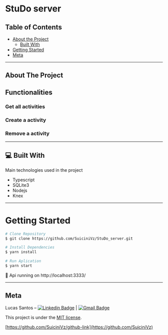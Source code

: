 # StuDo server

## Table of Contents

* [About the Project](#about-the-project)
  * [Built With](#computer-built-with)
* [Getting Started](#getting-started)
* [Meta](#meta)

---

<!-- ABOUT THE PROJECT -->
## About The Project

## Functionalities

### Get all activities

### Create a activity

### Remove a activity

---

## :computer: Built With

Main technologies used in the project

* Typescript  
* SQLite3
* Nodejs
* Knex    

---

<!-- GETTING STARTED -->
# Getting Started

```bash
# Clone Repository
$ git clone https://github.com/SuiciniVz/StuDo_server.git

# Install Dependencies
$ yarn install

# Run Aplication
$ yarn start
```
:eyes: Api running on http://localhost:3333/

---

## Meta

Lucas Santos – [![Linkedin Badge](https://img.shields.io/badge/-LucasSantos-blue?style=flat-square&logo=Linkedin&logoColor=white&link=https://linkedin.com/in/lucas-santos-4519aa1b0/)](https://www.linkedin.com/in/lucas-santos-4519aa1b0/) 
| 
[![Gmail Badge](https://img.shields.io/badge/-lucasparaipaba113@gmail.com-c14438?style=flat-square&logo=Gmail&logoColor=white&link=mailto:lucasparaipaba113@gmail.com)](mailto:lucasparaipaba113@gmail.com)

This project is under the [MIT license](./LICENSE).

[https://github.com/SuiciniVz/github-link](https://github.com/SuiciniVz)


